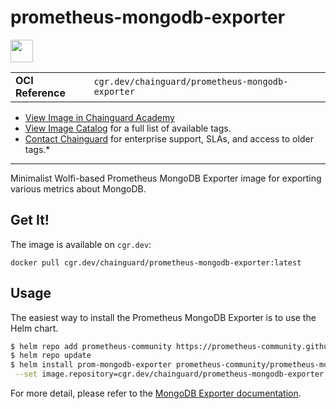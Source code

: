 <!--monopod:start-->
# prometheus-mongodb-exporter

<!--url:start-->
<a href="https://github.com/percona/mongodb_exporter">
<!--logo:start-->
  <img src="https://storage.googleapis.com/chainguard-academy/logos/prometheus-mongodb-exporter/logo.svg" width="36px" height="36px" />
<!--logo:end-->
</a>
<!--url:end-->

| | |
| - | - |
| **OCI Reference** | `cgr.dev/chainguard/prometheus-mongodb-exporter` |

* [View Image in Chainguard Academy](https://edu.chainguard.dev/chainguard/chainguard-images/reference/prometheus-mongodb-exporter/overview/)
* [View Image Catalog](https://console.enforce.dev/images/catalog) for a full list of available tags.
* [Contact Chainguard](https://www.chainguard.dev/chainguard-images) for enterprise support, SLAs, and access to older tags.*
---
<!--monopod:end-->

<!--overview:start-->
Minimalist Wolfi-based Prometheus MongoDB Exporter image for exporting various metrics about MongoDB.
<!--overview:end-->

<!--getting:start-->
## Get It!
The image is available on `cgr.dev`:

```
docker pull cgr.dev/chainguard/prometheus-mongodb-exporter:latest
```
<!--getting:end-->

<!--body:start-->
## Usage

The easiest way to install the Prometheus MongoDB Exporter is to use the Helm chart.

```bash
$ helm repo add prometheus-community https://prometheus-community.github.io/helm-charts
$ helm repo update
$ helm install prom-mongodb-exporter prometheus-community/prometheus-mongodb-exporter \
 --set image.repository=cgr.dev/chainguard/prometheus-mongodb-exporter --set image.tag=latest
```

For more detail, please refer to the [MongoDB Exporter documentation](https://github.com/percona/mongodb_exporter).
<!--body:end-->
